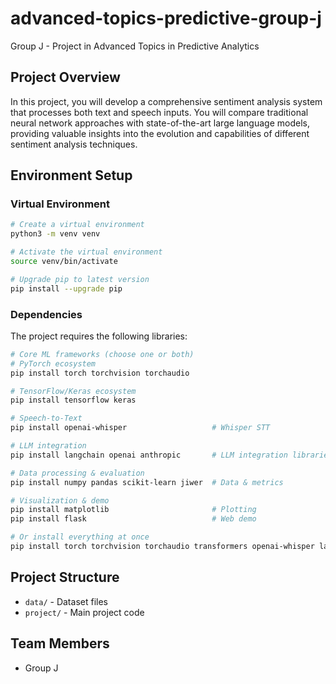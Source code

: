 # advanced-topics-predictive-group-j
Group J - Project in Advanced Topics in Predictive Analytics

## Project Overview
In this project, you will develop a comprehensive sentiment analysis system that processes both
text and speech inputs. You will compare traditional neural network approaches with state-of-the-art large language models, providing valuable insights into the evolution and capabilities of different sentiment analysis techniques.

## Environment Setup

### Virtual Environment
```bash
# Create a virtual environment
python3 -m venv venv

# Activate the virtual environment
source venv/bin/activate

# Upgrade pip to latest version
pip install --upgrade pip
```

### Dependencies
The project requires the following libraries:
```bash
# Core ML frameworks (choose one or both)
# PyTorch ecosystem
pip install torch torchvision torchaudio

# TensorFlow/Keras ecosystem
pip install tensorflow keras

# Speech-to-Text
pip install openai-whisper                   # Whisper STT

# LLM integration
pip install langchain openai anthropic       # LLM integration libraries

# Data processing & evaluation
pip install numpy pandas scikit-learn jiwer  # Data & metrics

# Visualization & demo
pip install matplotlib                       # Plotting
pip install flask                            # Web demo

# Or install everything at once
pip install torch torchvision torchaudio transformers openai-whisper langchain openai anthropic numpy pandas scikit-learn jiwer matplotlib flask tensorflow keras
```

## Project Structure
- `data/` - Dataset files
- `project/` - Main project code

## Team Members
- Group J

